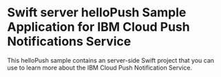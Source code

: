 # Swift server helloPush Sample Application for IBM Cloud Push Notifications Service

This helloPush sample contains an server-side Swift project that you can use to learn more about the IBM Cloud Push Notification Service.


